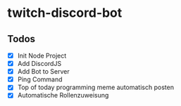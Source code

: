 # twitch-discord-bot

## Todos
- [x] Init Node Project
- [x] Add DiscordJS
- [x] Add Bot to Server
- [x] Ping Command
- [x] Top of today programming meme automatisch posten
- [x] Automatische Rollenzuweisung